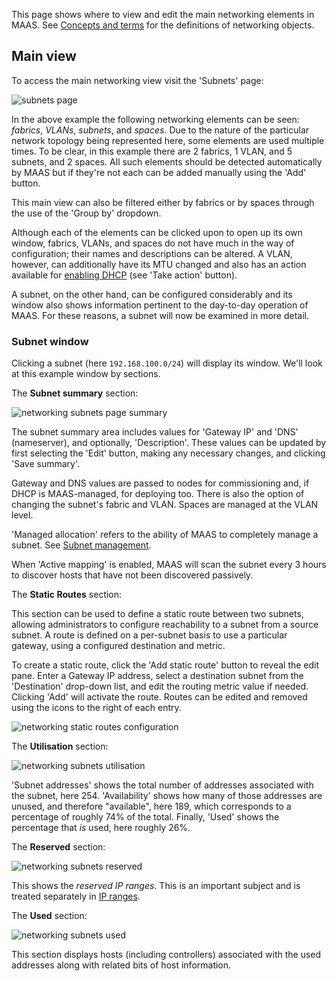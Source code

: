 <!--
Todo:
- Bug check: https://goo.gl/mPKBRl
- Not sure about the purpose of "deleting" a subnet. Won't it reappear eventually?
-->
This page shows where to view and edit the main networking elements in MAAS. See [Concepts and terms](intro-concepts.md) for the definitions of networking objects.

## Main view

To access the main networking view visit the 'Subnets' page:

![subnets page](../media/installconfig-networking__2.4_subnets.png)

In the above example the following networking elements can be seen: *fabrics*, *VLANs*, *subnets*, and *spaces*. Due to the nature of the particular network topology being represented here, some elements are used multiple times. To be clear, in this example there are 2 fabrics, 1 VLAN, and 5 subnets, and 2 spaces. All such elements should be detected automatically by MAAS but if they're not each can be added manually using the 'Add' button.

This main view can also be filtered either by fabrics or by spaces through the use of the 'Group by' dropdown.

Although each of the elements can be clicked upon to open up its own window, fabrics, VLANs, and spaces do not have much in the way of configuration; their names and descriptions can be altered. A VLAN, however, can additionally have its MTU changed and also has an action available for [enabling DHCP](installconfig-network-dhcp.md#enabling-dhcp) (see 'Take action' button).

A subnet, on the other hand, can be configured considerably and its window also shows information pertinent to the day-to-day operation of MAAS. For these reasons, a subnet will now be examined in more detail.

### Subnet window

Clicking a subnet (here `192.168.100.0/24`) will display its window. We'll look at this example window by sections.

The **Subnet summary** section:

![networking subnets page summary](../media/installconfig-networking__2.4_subnets-summary.png)

The subnet summary area includes values for 'Gateway IP' and 'DNS' (nameserver), and optionally, 'Description'. These values can be updated by first selecting the 'Edit' button, making any necessary changes, and clicking 'Save summary'.

Gateway and DNS values are passed to nodes for commissioning and, if DHCP is MAAS-managed, for deploying too. There is also the option of changing the subnet's fabric and VLAN. Spaces are managed at the VLAN level.

'Managed allocation' refers to the ability of MAAS to completely manage a subnet. See [Subnet management](installconfig-network-subnet-management.md).

When 'Active mapping' is enabled, MAAS will scan the subnet every 3 hours to discover hosts that have not been discovered passively.

The **Static Routes** section:

This section can be used to define a static route between two subnets, allowing administrators to configure reachability to a subnet from a source subnet. A route is defined on a per-subnet basis to use a particular gateway, using a configured destination and metric.

To create a static route, click the 'Add static route' button to reveal the edit pane. Enter a Gateway IP address, select a destination subnet from the 'Destination' drop-down list, and edit the routing metric value if needed. Clicking 'Add' will activate the route. Routes can be edited and removed using the icons to the right of each entry.

![networking static routes configuration](../media/installconfig-networking__2.4_subnets-routes.png)

The **Utilisation** section:

![networking subnets utilisation](../media/installconfig-networking__2.4_subnets-utilisation.png)

'Subnet addresses' shows the total number of addresses associated with the subnet, here 254. 'Availability' shows how many of those addresses are unused, and therefore "available", here 189, which corresponds to a percentage of roughly 74% of the total. Finally, 'Used' shows the percentage that *is* used, here roughly 26%.

The **Reserved** section:

![networking subnets reserved](../media/installconfig-networking__2.4_subnets-reserved.png)

This shows the *reserved IP ranges*. This is an important subject and is treated separately in [IP ranges](installconfig-network-ipranges.md).

The **Used** section:

![networking subnets used](../media/installconfig-networking__2.4_subnets-used.png)

This section displays hosts (including controllers) associated with the used addresses along with related bits of host information.

<!-- LINKS -->

